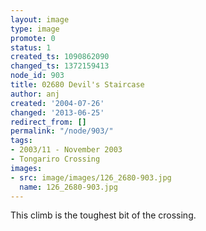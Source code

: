 ```yaml
---
layout: image
type: image
promote: 0
status: 1
created_ts: 1090862090
changed_ts: 1372159413
node_id: 903
title: 02680 Devil's Staircase
author: anj
created: '2004-07-26'
changed: '2013-06-25'
redirect_from: []
permalink: "/node/903/"
tags:
- 2003/11 - November 2003
- Tongariro Crossing
images:
- src: image/images/126_2680-903.jpg
  name: 126_2680-903.jpg
---
```

This climb is the toughest bit of the crossing.
